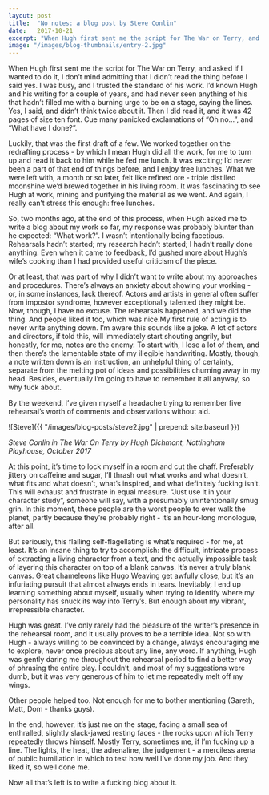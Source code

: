 ```yaml
---
layout: post
title:  "No notes: a blog post by Steve Conlin"
date:   2017-10-21
excerpt: "When Hugh first sent me the script for The War on Terry, and asked if I wanted to do it, I don’t mind admitting that I didn’t read the thing before I said yes."
image: "/images/blog-thumbnails/entry-2.jpg"
---
```


When Hugh first sent me the script for The War on Terry, and asked if I wanted to do it, I don’t mind admitting that I didn’t read the thing before I said yes. I was busy, and I trusted the standard of his work. I’d known Hugh and his writing for a couple of years, and had never seen anything of his that hadn’t filled me with a burning urge to be on a stage, saying the lines. Yes, I said, and didn’t think twice about it. Then I did read it, and it was 42 pages of size ten font. Cue many panicked exclamations of “Oh no…”, and “What have I done?”.
 
Luckily, that was the first draft of a few. We worked together on the redrafting process - by which I mean Hugh did all the work, for me to turn up and read it back to him while he fed me lunch. It was exciting; I’d never been a part of that end of things before, and I enjoy free lunches. What we were left with, a month or so later, felt like refined ore - triple distilled moonshine we’d brewed together in his living room. It was fascinating to see Hugh at work, mining and purifying the material as we went. And again, I really can’t stress this enough: free lunches.
 
So, two months ago, at the end of this process, when Hugh asked me to write a blog about my work so far, my response was probably blunter than he expected: “What work?”. I wasn’t intentionally being facetious. Rehearsals hadn’t started; my research hadn’t started; I hadn’t really done anything. Even when it came to feedback, I’d gushed more about Hugh’s wife’s cooking than I had provided useful criticism of the piece.
 
Or at least, that was part of why I didn’t want to write about my approaches and procedures. There’s always an anxiety about showing your working - or, in some instances, lack thereof. Actors and artists in general often suffer from impostor syndrome, however exceptionally talented they might be. Now, though, I have no excuse. The rehearsals happened, and we did the thing. And people liked it too, which was nice. ​
​My first rule of acting is to never write anything down. I’m aware this sounds like a joke. A lot of actors and directors, if told this, will immediately start shouting angrily, but honestly, for me, notes are the enemy. To start with, I lose a lot of them, and then there’s the lamentable state of my illegible handwriting. Mostly, though, a note written down is an instruction, an unhelpful thing of certainty, separate from the melting pot of ideas and possibilities churning away in my head. Besides, eventually I’m going to have to remember it all anyway, so why fuck about.
 
By the weekend, I’ve given myself a headache trying to remember five rehearsal’s worth of comments and observations without aid. 

![Steve]({{ "/images/blog-posts/steve2.jpg" | prepend: site.baseurl }})

_Steve Conlin in The War On Terry by Hugh Dichmont, Nottingham Playhouse, October 2017_

At this point, it’s time to lock myself in a room and cut the chaff. Preferably jittery on caffeine and sugar, I’ll thrash out what works and what doesn’t, what fits and what doesn’t, what’s inspired, and what definitely fucking isn’t. ​This will exhaust and frustrate in equal measure. “Just use it in your character study”, someone will say, with a presumably unintentionally smug grin. In this moment, these people are the worst people to ever walk the planet, partly because they’re probably right - it’s an hour-long monologue, after all.
 
But seriously, this flailing self-flagellating is what’s required - for me, at least. It’s an insane thing to try to accomplish: the difficult, intricate process of extracting a living character from a text, and the actually impossible task of layering this character on top of a blank canvas. It’s never a truly blank canvas. Great chameleons like Hugo Weaving get awfully close, but it’s an infuriating pursuit that almost always ends in tears. Inevitably, I end up learning something about myself, usually when trying to identify where my personality has snuck its way into Terry’s. But enough about my vibrant, irrepressible character.
 
Hugh was great. I’ve only rarely had the pleasure of the writer’s presence in the rehearsal room, and it usually proves to be a terrible idea. Not so with Hugh - always willing to be convinced by a change, always encouraging me to explore, never once precious about any line, any word. If anything, Hugh was gently daring me throughout the rehearsal period to find a better way of phrasing the entire play. I couldn’t, and most of my suggestions were dumb, but it was very generous of him to let me repeatedly melt off my wings.
 
Other people helped too. Not enough for me to bother mentioning (Gareth, Matt, Dom - thanks guys).
 
In the end, however, it’s just me on the stage, facing a small sea of enthralled, slightly slack-jawed resting faces - the rocks upon which Terry repeatedly throws himself. Mostly Terry, sometimes me, if I’m fucking up a line. The lights, the heat, the adrenaline, the judgement - a merciless arena of public humiliation in which to test how well I’ve done my job. And they liked it, so well done me.
 
Now all that’s left is to write a fucking blog about it.
